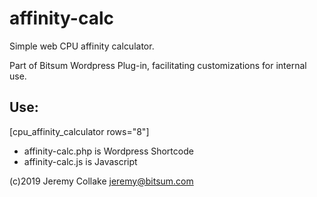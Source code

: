 # affinity-calc
Simple web CPU affinity calculator.

Part of Bitsum Wordpress Plug-in, facilitating customizations for internal use.

## Use:
[cpu_affinity_calculator rows="8"]

- affinity-calc.php is Wordpress Shortcode
- affinity-calc.js is Javascript

(c)2019 Jeremy Collake <jeremy@bitsum.com>